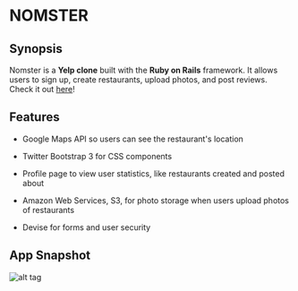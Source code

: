 # NOMSTER

## Synopsis

Nomster is a **Yelp clone** built with the **Ruby on Rails** framework. It allows users to sign up, create restaurants, upload photos, and post reviews. Check it out [here](http://nomster-rosie-highsmith.herokuapp.com/)!

## Features

- Google Maps API so users can see the restaurant's location

- Twitter Bootstrap 3 for CSS components

- Profile page to view user statistics, like restaurants created and posted about

- Amazon Web Services, S3, for photo storage when users upload photos of restaurants

- Devise for forms and user security

## App Snapshot

![alt tag](http://i.imgur.com/JzrWBfh.png)

